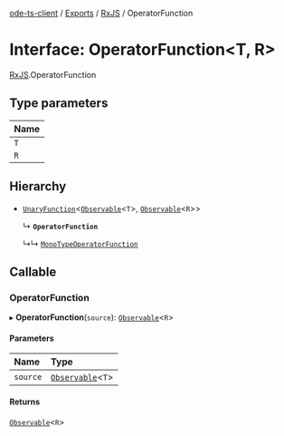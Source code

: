 [ode-ts-client](../README.md) / [Exports](../modules.md) / [RxJS](../modules/RxJS.md) / OperatorFunction

# Interface: OperatorFunction<T, R\>

[RxJS](../modules/RxJS.md).OperatorFunction

## Type parameters

| Name |
| :------ |
| `T` |
| `R` |

## Hierarchy

- [`UnaryFunction`](RxJS.UnaryFunction.md)<[`Observable`](../classes/RxJS.Observable.md)<`T`\>, [`Observable`](../classes/RxJS.Observable.md)<`R`\>\>

  ↳ **`OperatorFunction`**

  ↳↳ [`MonoTypeOperatorFunction`](RxJS.MonoTypeOperatorFunction.md)

## Callable

### OperatorFunction

▸ **OperatorFunction**(`source`): [`Observable`](../classes/RxJS.Observable.md)<`R`\>

#### Parameters

| Name | Type |
| :------ | :------ |
| `source` | [`Observable`](../classes/RxJS.Observable.md)<`T`\> |

#### Returns

[`Observable`](../classes/RxJS.Observable.md)<`R`\>
